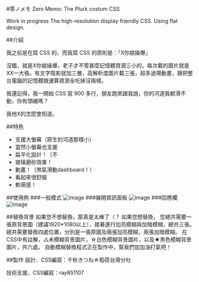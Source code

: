 #零ノメモ Zero Memo: The Plurk costum CSS

Work in progress
The high-resolution display friendly CSS. Using flat design. 

##介紹

我之前是在寫 CSS 的，而我寫 CSS 的原則是：「X你娘操爆」

沒錯，就是X你娘操爆，老子才不管甚麼記憶體資源三小的，每次載的圖片就是XX一大張。有文字陰影就加三層，高解析度圖片載三張，超多過場動畫，跟把整台電腦的記憶體跟運算資源全吃掉沒兩樣。

我還記得，我一開始 CSS 寫 900 多行，朋友跑來跟我說，你的河道我都滑不動，你有頭緒嗎？
 
我他X的怎麼會知道。

##特色
+ 支援大螢幕（原生的河道那樣小）
+ 當然小螢幕也支援
+ 扁平化設計！（不
+ 玻璃磨砂效果！
+ 動畫！（煞氣滑動dashboard！）
+ 看起來很舒服
+ 軟萌感！

##使用例
###一般模式
![image](http://i.imgur.com/wRwssRX.png)
###展開資訊面板
![image](http://i.imgur.com/s70PfL3.png)
###回應欄
![image](http://i.imgur.com/yyhXesP.png)


##替換背景
如果您不想替換，那真是太棒了（？
如果您想替換，
您總共需要一張原背景圖（建議1920*1080以上），接著進行加亮模糊與加暗模糊，總共三張。
總共需要替換四處位置，分別是一張原圖及兩張加亮模糊，兩張加暗模糊。
在CSS中有註解，△未模糊背景圖片，☆白色模糊背景圖片，以及★黑色模糊背景圖片，共六處。
自動模糊替換程式正在製作中，幫我們加加油打氣吧！

##製作
設計、CSS編寫：千秋きつね☆稻荷台灣分社

技術支援、CSS編寫：ray851107
